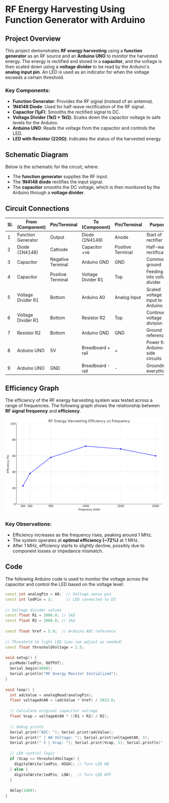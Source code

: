 # RF Energy Harvesting Using Function Generator with Arduino

## Project Overview

This project demonstrates **RF energy harvesting** using a **function generator** as an RF source and an **Arduino UNO** to monitor the harvested energy. The energy is rectified and stored in a **capacitor**, and the voltage is then scaled down using a **voltage divider** to be read by the Arduino's **analog input pin**. An LED is used as an indicator for when the voltage exceeds a certain threshold.

### Key Components:
- **Function Generator**: Provides the RF signal (instead of an antenna).
- **1N4148 Diode**: Used for half-wave rectification of the RF signal.
- **Capacitor (1µF)**: Smooths the rectified signal to DC.
- **Voltage Divider (1kΩ + 1kΩ)**: Scales down the capacitor voltage to safe levels for the Arduino.
- **Arduino UNO**: Reads the voltage from the capacitor and controls the LED.
- **LED with Resistor (220Ω)**: Indicates the status of the harvested energy.

## Schematic Diagram

Below is the schematic for the circuit, where:
- The **function generator** supplies the RF input.
- The **1N4148 diode** rectifies the input signal.
- The **capacitor** smooths the DC voltage, which is then monitored by the Arduino through a **voltage divider**.


## Circuit Connections

| Sl. | From (Component)       | Pin/Terminal           | To (Component)       | Pin/Terminal         | Purpose                                 |
|-----|------------------------|------------------------|----------------------|----------------------|-----------------------------------------|
| 1   | Function Generator      | Output                | Diode (1N4148)       | Anode                | Start of rectifier                      |
| 2   | Diode (1N4148)         | Cathode               | Capacitor +ve        | Positive Terminal     | Half-wave rectification                 |
| 3   | Capacitor              | Negative Terminal     | Arduino GND          | GND                  | Common ground                           |
| 4   | Capacitor              | Positive Terminal     | Voltage Divider R1   | Top                  | Feeding into voltage divider            |
| 5   | Voltage Divider R1     | Bottom                | Arduino A0           | Analog Input         | Scaled voltage input to Arduino         |
| 6   | Voltage Divider R1     | Bottom                | Resistor R2          | Top                  | Continue voltage division               |
| 7   | Resistor R2            | Bottom                | Arduino GND          | GND                  | Ground reference                        |
| 8   | Arduino UNO            | 5V                    | Breadboard + rail    | +                    | Power for Arduino-side circuits         |
| 9   | Arduino UNO            | GND                   | Breadboard - rail    | -                    | Grounding everything                    |

## Efficiency Graph

The efficiency of the RF energy harvesting system was tested across a range of frequencies. The following graph shows the relationship between **RF signal frequency** and **efficiency**.

![Efficiency vs Frequency Graph](./RF-Efficiency.png) 

### Key Observations:
- Efficiency increases as the frequency rises, peaking around 1 MHz.
- The system operates at **optimal efficiency (~72%)** at 1 MHz.
- After 1 MHz, efficiency starts to slightly decline, possibly due to component losses or impedance mismatch.

## Code

The following Arduino code is used to monitor the voltage across the capacitor and control the LED based on the voltage level:

```cpp
const int analogPin = A0;  // Voltage sense pin
const int ledPin = 3;      // LED connected to D3

// Voltage divider values
const float R1 = 1000.0; // 1kΩ
const float R2 = 1000.0; // 1kΩ

const float Vref = 5.0;  // Arduino ADC reference

// Threshold to light LED (you can adjust as needed)
const float thresholdVoltage = 2.5;

void setup() {
  pinMode(ledPin, OUTPUT);
  Serial.begin(9600);
  Serial.println("RF Energy Monitor Initialized");
}

void loop() {
  int adcValue = analogRead(analogPin);
  float voltageAtA0 = (adcValue * Vref) / 1023.0;

  // Calculate original capacitor voltage
  float Vcap = voltageAtA0 * ((R1 + R2) / R2);

  // Debug prints
  Serial.print("ADC: "); Serial.print(adcValue);
  Serial.print(" | A0 Voltage: "); Serial.print(voltageAtA0, 3);
  Serial.print(" V | Vcap: "); Serial.print(Vcap, 3); Serial.println(" V");

  // LED control logic
  if (Vcap >= thresholdVoltage) {
    digitalWrite(ledPin, HIGH); // Turn LED ON
  } else {
    digitalWrite(ledPin, LOW);  // Turn LED OFF
  }

  delay(1000);
}
